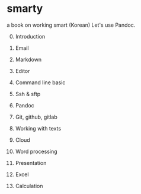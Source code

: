 # smarty
a book on working smart (Korean)
Let's use Pandoc.



0. Introduction 
1. Email
2. Markdown
3. Editor
4. Command line basic
5. Ssh & sftp 
4. Pandoc
5. Git, github, gitlab 
6. Working with texts
6. Cloud

5. Word processing 
6. Presentation
7. Excel
8. Calculation 
